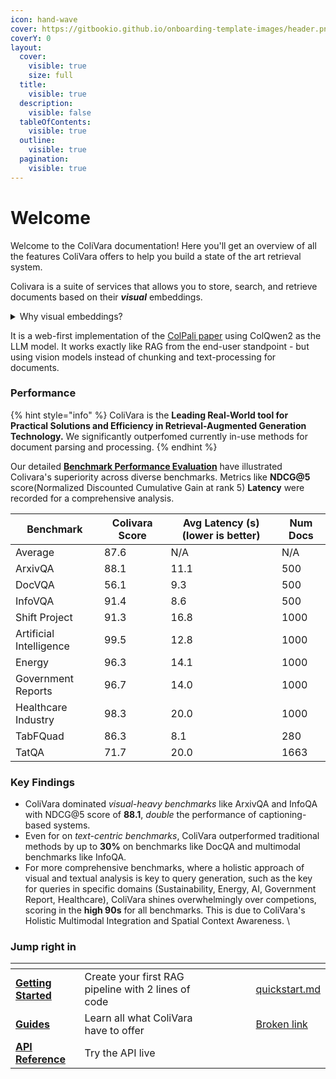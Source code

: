 ```yaml
---
icon: hand-wave
cover: https://gitbookio.github.io/onboarding-template-images/header.png
coverY: 0
layout:
  cover:
    visible: true
    size: full
  title:
    visible: true
  description:
    visible: false
  tableOfContents:
    visible: true
  outline:
    visible: true
  pagination:
    visible: true
---
```


# Welcome

Welcome to the ColiVara documentation! Here you'll get an overview of all the features ColiVara offers to help you build a state of the art retrieval system.

Colivara is a suite of services that allows you to store, search, and retrieve documents based on their _**visual**_ embeddings.

<details>

<summary>Why visual embeddings?</summary>

Documents are visually rich structures that convey information through text, as well as tables, figures, page layouts, and charts. While legacy document retrieval systems exhibit good performance on query-to-text matching, they struggle to pass visual cues efficiently to large language models, hindering their performance on practical document retrieval applications such as Retrieval Augmented Generation.

</details>

It is a web-first implementation of the [ColPali paper](https://arxiv.org/abs/2407.01449) using ColQwen2 as the LLM model. It works exactly like RAG from the end-user standpoint - but using vision models instead of chunking and text-processing for documents.

### Performance

{% hint style="info" %}
ColiVara is the **Leading Real-World tool for Practical Solutions and Efficiency in Retrieval-Augmented Generation Technology.** We significantly outperfomed currently in-use methods for document parsing and processing.&#x20;
{% endhint %}

Our detailed [**Benchmark Performance  Evaluation**](https://app.gitbook.com/o/DHjMRQs4Vfjvi2m062WT/s/r0RGXIvkomMWAuxgus2N/~/changes/31/getting-started/about/colivara-detailed-evaluation-result) have illustrated Colivara's superiority across diverse benchmarks. Metrics like **NDCG@5** score(Normalized Discounted Cumulative Gain at rank 5) **Latency** were recorded for a comprehensive analysis.

| Benchmark               | Colivara Score | Avg Latency (s) (lower is better) | Num Docs |
| ----------------------- | -------------- | --------------------------------- | -------- |
| Average                 | 87.6           | N/A                               | N/A      |
| ArxivQA                 | 88.1           | 11.1                              | 500      |
| DocVQA                  | 56.1           | 9.3                               | 500      |
| InfoVQA                 | 91.4           | 8.6                               | 500      |
| Shift Project           | 91.3           | 16.8                              | 1000     |
| Artificial Intelligence | 99.5           | 12.8                              | 1000     |
| Energy                  | 96.3           | 14.1                              | 1000     |
| Government Reports      | 96.7           | 14.0                              | 1000     |
| Healthcare Industry     | 98.3           | 20.0                              | 1000     |
| TabFQuad                | 86.3           | 8.1                               | 280      |
| TatQA                   | 71.7           | 20.0                              | 1663     |

### **Key Findings**

* ColiVara dominated _visual-heavy benchmarks_ like ArxivQA and InfoQA with NDCG@5 score of **88.1**, _double_ the performance of captioning-based systems.
* Even for on _text-centric benchmarks_, ColiVara outperformed traditional methods by up to **30%** on  benchmarks like DocQA and multimodal benchmarks like InfoQA.
* For more comprehensive benchmarks, where a holistic approach of visual and textual analysis is key to query generation, such as the key for queries in specific domains (Sustainability, Energy, AI, Government Report, Healthcare), ColiVara shines overwhelmingly over competions, scoring in the **high 90s** for all benchmarks. This is due to ColiVara's Holistic Multimodal Integration and Spatial Context Awareness. \


### Jump right in

<table data-view="cards"><thead><tr><th></th><th></th><th></th><th></th><th data-card-target data-type="content-ref"></th><th data-hidden data-card-cover data-type="files"></th><th data-hidden></th><th data-hidden data-type="content-ref"></th></tr></thead><tbody><tr><td><a href="getting-started/quickstart.md"><strong>Getting Started</strong></a></td><td>Create your first RAG pipeline with 2 lines of code</td><td></td><td></td><td></td><td></td><td></td><td><a href="getting-started/quickstart.md">quickstart.md</a></td></tr><tr><td><a href="broken-reference"><strong>Guides</strong></a></td><td>Learn all what ColiVara have to offer</td><td></td><td></td><td></td><td></td><td></td><td><a href="broken-reference">Broken link</a></td></tr><tr><td><a href="guide/api-reference.md"><strong>API Reference</strong></a></td><td>Try the API live</td><td></td><td></td><td></td><td></td><td></td><td></td></tr></tbody></table>
